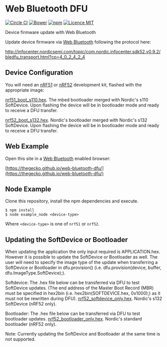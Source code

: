 # Web Bluetooth DFU

[![Circle CI](https://img.shields.io/circleci/project/thegecko/web-bluetooth-dfu.svg)](https://circleci.com/gh/thegecko/web-bluetooth-dfu)
[![Bower](https://img.shields.io/bower/v/web-bluetooth-dfu.svg)](http://bower.io/search/?q=web-bluetooth-dfu)
[![npm](https://img.shields.io/npm/dm/web-bluetooth-dfu.svg)](https://www.npmjs.com/package/web-bluetooth-dfu)
[![Licence MIT](https://img.shields.io/badge/licence-MIT-blue.svg)](http://opensource.org/licenses/MIT)

Device firmware update with Web Bluetooth

Update device firmware via [Web Bluetooth](https://webbluetoothcg.github.io/web-bluetooth/) following the protocol here:

http://infocenter.nordicsemi.com/topic/com.nordic.infocenter.sdk52.v0.9.2/bledfu_transport.html?cp=4_0_2_4_2_4

## Device Configuration

You will need an [nRF51](https://www.nordicsemi.com/Products/nRF51-DK) or [nRF52](https://www.nordicsemi.com/Products/Bluetooth-Smart-Bluetooth-low-energy/nRF52-DK) development kit, flashed with the appropriate image:

[nrf51_boot_s110.hex](https://thegecko.github.io/web-bluetooth-dfu/firmware/nrf51_boot_s110.hex). The mbed bootloader merged with Nordic's s110 SoftDevice. Upon flashing the device will be in bootloader mode and ready to receive a DFU transfer.

[nrf52_boot_s132.hex](https://thegecko.github.io/web-bluetooth-dfu/firmware/nrf52_boot_s132.hex). Nordic's bootloader merged with Nordic's s132 SoftDevice. Upon flashing the device will be in bootloader mode and ready to receive a DFU transfer.

## Web Example

Open this site in a [Web Bluetooth](https://webbluetoothcg.github.io/web-bluetooth/) enabled browser:

[https://thegecko.github.io/web-bluetooth-dfu/](https://thegecko.github.io/web-bluetooth-dfu/)

## Node Example

Clone this repository, install the npm dependencies and execute.

```
$ npm install
$ node example_node <device-type>
```

Where ```<device-type>``` is one of ```nrf51``` or ```nrf52```.

## Updating the SoftDevice or Bootloader

When updating the application the only input required is APPLICATION.hex. However it is possible to update the SoftDevice or Bootloader as well. The user will need to specify the image type of the update when transferring 
a SoftDevice or Bootloader in dfu.provision() (i.e. dfu.provision(device, buffer, dfu.ImageType.SoftDevice);).

Softdevice: The .hex file below can be transferred via DFU to test SoftDevice updates. (The end address of the Master Boot Record (MBR) must be specified in hex2bin (i.e. hex2bin(SOFTDEVICE.hex, 0x1000);) as it must not be rewritten during DFU).
[nrf52_softdevice_only.hex](https://thegecko.github.io/web-bluetooth-dfu/firmware/nrf52_softdevice_only.hex). Nordic's s132 SoftDevice (nRF52 only).

Bootloader: The .hex file below can be transferred via DFU to test bootloader updates.
[nrf52_bootloader_only.hex](https://thegecko.github.io/web-bluetooth-dfu/firmware/nrf52_bootloader_only.hex). Nordic's standard bootloader (nRF52 only).

Note: Currently updating the SoftDevice and Bootloader at the same time is not supported.